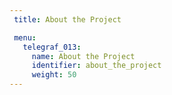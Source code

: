 ```yaml
---
 title: About the Project

 menu:
   telegraf_013:
     name: About the Project
     identifier: about_the_project
     weight: 50
---
```

